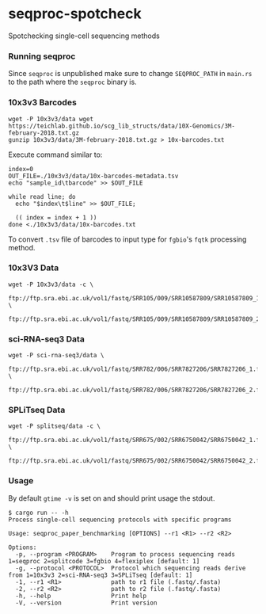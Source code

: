 # seqproc-spotcheck
Spotchecking single-cell sequencing methods

### Running seqproc

Since `seqproc` is unpublished make sure to change `SEQPROC_PATH` in `main.rs` to the path where the `seqproc` binary is.

### 10x3v3 Barcodes
```
wget -P 10x3v3/data wget https://teichlab.github.io/scg_lib_structs/data/10X-Genomics/3M-february-2018.txt.gz
gunzip 10x3v3/data/3M-february-2018.txt.gz > 10x-barcodes.txt
```

Execute command similar to:
```
index=0
OUT_FILE=./10x3v3/data/10x-barcodes-metadata.tsv
echo "sample_id\tbarcode" >> $OUT_FILE

while read line; do
  echo "$index\t$line" >> $OUT_FILE;

  (( index = index + 1 ))
done <./10x3v3/data/10x-barcodes.txt
```

To convert `.tsv` file of barcodes to input type for `fgbio`'s `fqtk` processing method.

### 10x3V3 Data
```
wget -P 10x3v3/data -c \
    ftp://ftp.sra.ebi.ac.uk/vol1/fastq/SRR105/009/SRR10587809/SRR10587809_1.fastq.gz \
    ftp://ftp.sra.ebi.ac.uk/vol1/fastq/SRR105/009/SRR10587809/SRR10587809_2.fastq.gz
```

### sci-RNA-seq3 Data
```
wget -P sci-rna-seq3/data \
    ftp://ftp.sra.ebi.ac.uk/vol1/fastq/SRR782/006/SRR7827206/SRR7827206_1.fastq.gz \
    ftp://ftp.sra.ebi.ac.uk/vol1/fastq/SRR782/006/SRR7827206/SRR7827206_2.fastq.gz
```

### SPLiTseq Data
```
wget -P splitseq/data -c \
    ftp://ftp.sra.ebi.ac.uk/vol1/fastq/SRR675/002/SRR6750042/SRR6750042_1.fastq.gz \
    ftp://ftp.sra.ebi.ac.uk/vol1/fastq/SRR675/002/SRR6750042/SRR6750042_2.fastq.gz
```

### Usage

By default `gtime -v` is set on and should print usage the stdout.

```
$ cargo run -- -h
Process single-cell sequencing protocols with specific programs

Usage: seqproc_paper_benchmarking [OPTIONS] --r1 <R1> --r2 <R2>

Options:
  -p, --program <PROGRAM>    Program to process sequencing reads 1=seqproc 2=splitcode 3=fgbio 4=flexiplex [default: 1]
  -g, --protocol <PROTOCOL>  Protocol which sequencing reads derive from 1=10x3v3 2=sci-RNA-seq3 3=SPLiTseq [default: 1]
  -1, --r1 <R1>              path to r1 file (.fastq/.fasta)
  -2, --r2 <R2>              path to r2 file (.fastq/.fasta)
  -h, --help                 Print help
  -V, --version              Print version
```